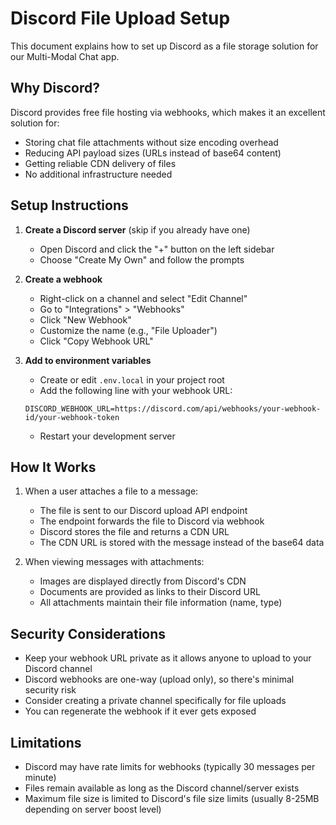 # Discord File Upload Setup

This document explains how to set up Discord as a file storage solution for our Multi-Modal Chat app.

## Why Discord?

Discord provides free file hosting via webhooks, which makes it an excellent solution for:

- Storing chat file attachments without size encoding overhead
- Reducing API payload sizes (URLs instead of base64 content)
- Getting reliable CDN delivery of files
- No additional infrastructure needed

## Setup Instructions

1. **Create a Discord server** (skip if you already have one)
   - Open Discord and click the "+" button on the left sidebar
   - Choose "Create My Own" and follow the prompts

2. **Create a webhook**
   - Right-click on a channel and select "Edit Channel"
   - Go to "Integrations" > "Webhooks"
   - Click "New Webhook"
   - Customize the name (e.g., "File Uploader")
   - Click "Copy Webhook URL"

3. **Add to environment variables**
   - Create or edit `.env.local` in your project root
   - Add the following line with your webhook URL:

   ``
   DISCORD_WEBHOOK_URL=https://discord.com/api/webhooks/your-webhook-id/your-webhook-token
   ``

   - Restart your development server

## How It Works

1. When a user attaches a file to a message:
   - The file is sent to our Discord upload API endpoint
   - The endpoint forwards the file to Discord via webhook
   - Discord stores the file and returns a CDN URL
   - The CDN URL is stored with the message instead of the base64 data

2. When viewing messages with attachments:
   - Images are displayed directly from Discord's CDN
   - Documents are provided as links to their Discord URL
   - All attachments maintain their file information (name, type)

## Security Considerations

- Keep your webhook URL private as it allows anyone to upload to your Discord channel
- Discord webhooks are one-way (upload only), so there's minimal security risk
- Consider creating a private channel specifically for file uploads
- You can regenerate the webhook if it ever gets exposed

## Limitations

- Discord may have rate limits for webhooks (typically 30 messages per minute)
- Files remain available as long as the Discord channel/server exists
- Maximum file size is limited to Discord's file size limits (usually 8-25MB depending on server boost level)
